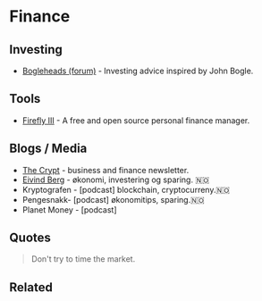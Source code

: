 # Finance

## Investing

* [Bogleheads \(forum\)](https://www.bogleheads.org/forum/index.php) - Investing advice inspired by John Bogle.

## Tools

* [Firefly III](https://firefly-iii.org/) - A free and open source personal finance manager.

## Blogs / Media

* [The Crypt](http://getthecrypt.com/) - business and finance newsletter.
* [Eivind Berg](https://www.eivindberg.no/) - økonomi, investering og sparing. 🇳🇴 
* Kryptografen - \[podcast\] blockchain, cryptocurreny.🇳🇴
* Pengesnakk- \[podcast\] økonomitips, sparing.🇳🇴
* Planet Money - \[podcast\] 

## Quotes

> Don't try to time the market.

## Related

